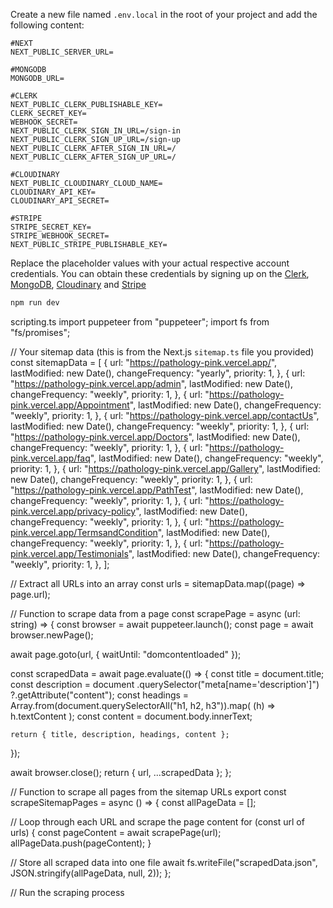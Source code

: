 Create a new file named `.env.local` in the root of your project and add the following content:

```env
#NEXT
NEXT_PUBLIC_SERVER_URL=

#MONGODB
MONGODB_URL=

#CLERK
NEXT_PUBLIC_CLERK_PUBLISHABLE_KEY=
CLERK_SECRET_KEY=
WEBHOOK_SECRET=
NEXT_PUBLIC_CLERK_SIGN_IN_URL=/sign-in
NEXT_PUBLIC_CLERK_SIGN_UP_URL=/sign-up
NEXT_PUBLIC_CLERK_AFTER_SIGN_IN_URL=/
NEXT_PUBLIC_CLERK_AFTER_SIGN_UP_URL=/

#CLOUDINARY
NEXT_PUBLIC_CLOUDINARY_CLOUD_NAME=
CLOUDINARY_API_KEY=
CLOUDINARY_API_SECRET=

#STRIPE
STRIPE_SECRET_KEY=
STRIPE_WEBHOOK_SECRET=
NEXT_PUBLIC_STRIPE_PUBLISHABLE_KEY=
```

Replace the placeholder values with your actual respective account credentials. You can obtain these credentials by signing up on the [Clerk](https://clerk.com/), [MongoDB](https://www.mongodb.com/), [Cloudinary](https://cloudinary.com/) and [Stripe](https://stripe.com)

```bash
npm run dev
```

scripting.ts
import puppeteer from "puppeteer";
import fs from "fs/promises";

// Your sitemap data (this is from the Next.js `sitemap.ts` file you provided)
const sitemapData = [
{
url: "https://pathology-pink.vercel.app/",
lastModified: new Date(),
changeFrequency: "yearly",
priority: 1,
},
{
url: "https://pathology-pink.vercel.app/admin",
lastModified: new Date(),
changeFrequency: "weekly",
priority: 1,
},
{
url: "https://pathology-pink.vercel.app/Appointment",
lastModified: new Date(),
changeFrequency: "weekly",
priority: 1,
},
{
url: "https://pathology-pink.vercel.app/contactUs",
lastModified: new Date(),
changeFrequency: "weekly",
priority: 1,
},
{
url: "https://pathology-pink.vercel.app/Doctors",
lastModified: new Date(),
changeFrequency: "weekly",
priority: 1,
},
{
url: "https://pathology-pink.vercel.app/faq",
lastModified: new Date(),
changeFrequency: "weekly",
priority: 1,
},
{
url: "https://pathology-pink.vercel.app/Gallery",
lastModified: new Date(),
changeFrequency: "weekly",
priority: 1,
},
{
url: "https://pathology-pink.vercel.app/PathTest",
lastModified: new Date(),
changeFrequency: "weekly",
priority: 1,
},
{
url: "https://pathology-pink.vercel.app/privacy-policy",
lastModified: new Date(),
changeFrequency: "weekly",
priority: 1,
},
{
url: "https://pathology-pink.vercel.app/TermsandCondition",
lastModified: new Date(),
changeFrequency: "weekly",
priority: 1,
},
{
url: "https://pathology-pink.vercel.app/Testimonials",
lastModified: new Date(),
changeFrequency: "weekly",
priority: 1,
},
];

// Extract all URLs into an array
const urls = sitemapData.map((page) => page.url);

// Function to scrape data from a page
const scrapePage = async (url: string) => {
const browser = await puppeteer.launch();
const page = await browser.newPage();

await page.goto(url, { waitUntil: "domcontentloaded" });

const scrapedData = await page.evaluate(() => {
const title = document.title;
const description = document
.querySelector("meta[name='description']")
?.getAttribute("content");
const headings = Array.from(document.querySelectorAll("h1, h2, h3")).map(
(h) => h.textContent
);
const content = document.body.innerText;

    return { title, description, headings, content };

});

await browser.close();
return { url, ...scrapedData };
};

// Function to scrape all pages from the sitemap URLs
export const scrapeSitemapPages = async () => {
const allPageData = [];

// Loop through each URL and scrape the page content
for (const url of urls) {
const pageContent = await scrapePage(url);
allPageData.push(pageContent);
}

// Store all scraped data into one file
await fs.writeFile("scrapedData.json", JSON.stringify(allPageData, null, 2));
};

// Run the scraping process
